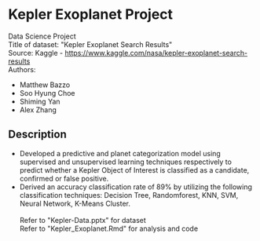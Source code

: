 # Kepler Exoplanet Project 
Data Science Project <br />
Title of dataset: "Kepler Exoplanet Search Results" <br />
Source: Kaggle -  https://www.kaggle.com/nasa/kepler-exoplanet-search-results  <br />
Authors: 
- Matthew Bazzo
- Soo Hyung Choe
- Shiming Yan
- Alex Zhang 
## Description 
- Developed a predictive and planet categorization model using supervised and unsupervised learning techniques respectively to predict whether a Kepler Object of Interest is classified as a candidate, confirmed or false positive.
- Derived an accuracy classification rate of 89% by utilizing the following classification techniques: Decision Tree, Randomforest, KNN, SVM, Neural Network, K-Means Cluster.<br /><br />
Refer to "Kepler-Data.pptx" for dataset<br />
Refer to "Kepler_Exoplanet.Rmd" for analysis and code 

